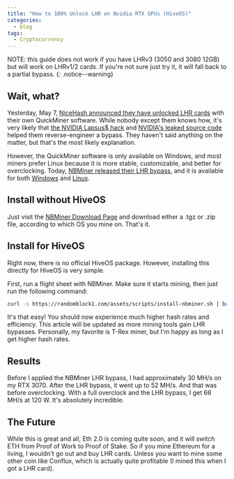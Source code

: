 ```yaml
---
title: "How to 100% Unlock LHR on Nvidia RTX GPUs (HiveOS)"
categories:
  - blog
tags:
  - Cryptocurrency
---
```


NOTE: this guide does not work if you have LHRv3 (3050 and 3080 12GB) but will work on LHRv1/2 cards. If you're not sure just try it, it will fall back to a partial bypass.
{: .notice--warning}

## Wait, what?

Yesterday, May 7, [NiceHash announced they have unlocked LHR cards](https://lnk2.page/ig5li) with their own QuickMiner software. While nobody except them knows how, it's very likely that [the NVIDIA Lapsus$ hack](https://lnk2.page/PGbRq) and [NVIDIA's leaked source code](https://lnk2.page/nvleak1) helped them reverse-engineer a bypass. They haven't said anything on the matter, but that's the most likely explanation.

However, the QuickMiner software is only available on Windows, and most miners prefer Linux because it is more stable, customizable, and better for overclocking. Today, [NBMiner released their LHR bypass](https://lnk2.page/iAt0b), and it is available for both [Windows](https://lnk2.page/7uUE8) and [Linux](https://lnk2.page/lhr).

## Install without HiveOS

Just visit the [NBMiner Download Page](http://lnk2.page/iAt0b) and download either a .tgz or .zip file, according to which OS you mine on. That's it.

## Install for HiveOS

Right now, there is no official HiveOS package. However, installing this directly for HiveOS is very simple.

First, run a flight sheet with NBMiner. Make sure it starts mining, then just run the following command:

```bash
curl -s https://randomblock1.com/assets/scripts/install-nbminer.sh | bash
```

It's that easy! You should now experience much higher hash rates and efficiency. This article will be updated as more mining tools gain LHR bypasses. Personally, my favorite is T-Rex miner, but I'm happy as long as I get higher hash rates.

## Results

Before I applied the NBMiner LHR bypass, I had approximately 30 MH/s on my RTX 3070. After the LHR bypass, it went up to 52 MH/s. And that was before overclocking. With a full overclock and the LHR bypass, I get 66 MH/s at 120 W. It's absolutely incredible.

## The Future

While this is great and all, Eth 2.0 is coming quite soon, and it will switch ETH from Proof of Work to Proof of Stake. So if you mine Ethereum for a living, I wouldn't go out and buy LHR cards. Unless you want to mine some other coin like Conflux, which is actually quite profitable (I mined this when I got a LHR card).
